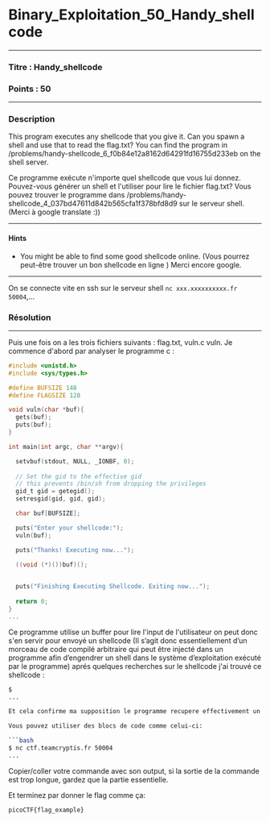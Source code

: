 # Binary_Exploitation_50_Handy_shellcode

------

### Titre : Handy_shellcode

### Points : 50

------

### Description 

This program executes any shellcode that you give it. Can you spawn a shell and use that to read the flag.txt? You can find the program in /problems/handy-shellcode_6_f0b84e12a8162d64291fd16755d233eb on the shell server.

Ce programme exécute n'importe quel shellcode que vous lui donnez. Pouvez-vous générer un shell et l'utiliser pour lire le fichier flag.txt? Vous pouvez trouver le programme dans /problems/handy-shellcode_4_037bd47611d842b565cfa1f378bfd8d9 sur le serveur shell. (Merci à google translate :))

------

#### Hints

* You might be able to find some good shellcode online. (Vous pourrez peut-être trouver un bon shellcode en ligne ) Merci encore google. 

------

On se connecte vite en ssh sur le serveur shell  `nc xxx.xxxxxxxxxx.fr 50004`,...



### Résolution

---

Puis une fois on a les trois fichiers suivants : flag.txt, vuln.c vuln. Je commence d'abord par analyser le programme c :
```c
#include <unistd.h>
#include <sys/types.h>

#define BUFSIZE 148
#define FLAGSIZE 128

void vuln(char *buf){
  gets(buf);
  puts(buf);
}

int main(int argc, char **argv){

  setvbuf(stdout, NULL, _IONBF, 0);
  
  // Set the gid to the effective gid
  // this prevents /bin/sh from dropping the privileges
  gid_t gid = getegid();
  setresgid(gid, gid, gid);

  char buf[BUFSIZE];

  puts("Enter your shellcode:");
  vuln(buf);

  puts("Thanks! Executing now...");
  
  ((void (*)())buf)();


  puts("Finishing Executing Shellcode. Exiting now...");
  
  return 0;
}
...
```

Ce programme utilise un buffer pour lire l'input de l'utilisateur on peut donc s'en servir pour envoyé un shellcode (Il s’agit donc essentiellement d’un morceau de code compilé arbitraire qui peut être injecté dans un programme afin d’engendrer un shell dans le système d’exploitation exécuté par le programme) aprés quelques recherches sur le shellcode j'ai trouvé ce shellcode :
```bash
$ 
...

Et cela confirme ma supposition le programme recupere effectivement un input et à  les mêmes droits qu'etant sudo ou root le bit s nous l'indique et donc reste plus qu'a trouvé un  bon shellcode (google nous répond vite ) qu'on va donner à manger à notre binaire et hop on peut lire notre fichier flag.txt 

Vous pouvez utiliser des blocs de code comme celui-ci:

```bash
$ nc ctf.teamcryptis.fr 50004
...
```

Copier/coller votre commande avec son output, si la sortie de la commande est trop longue, gardez que la partie essentielle.

Et terminez par donner le flag comme ça:

`picoCTF{flag_example}`
